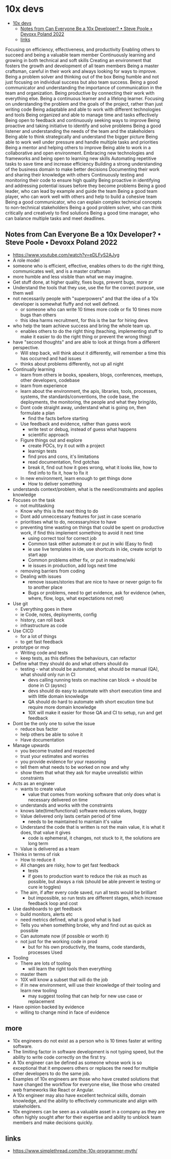 # 10x devs

<!-- TOC depthFrom:1 depthTo:6 withLinks:1 updateOnSave:1 orderedList:0 -->

- [10x devs](#10x-devs)
	- [Notes from Can Everyone Be a 10x Developer? • Steve Poole • Devoxx Poland 2022](#notes-from-can-everyone-be-a-10x-developer-steve-poole-devoxx-poland-2022)
	- [links](#links)

<!-- /TOC -->

Focusing on efficiency, effectiveness, and productivity
Enabling others to succeed and being a valuable team member
Continuously learning and growing in both technical and soft skills
Creating an environment that fosters the growth and development of all team members
Being a master craftsman, careful in their work and always looking for ways to improve.
Being a problem solver and thinking out of the box
Being humble and not just focusing on individual success but also team success.
Being a good communicator and understanding the importance of communication in the team and organization.
Being productive by connecting their work with everything else.
Being a continuous learner and a lifelong learner.
Focusing on understanding the problem and the goals of the project, rather than just writing code
Being adaptable and able to work with different technologies and tools
Being organized and able to manage time and tasks effectively
Being open to feedback and continuously seeking ways to improve
Being proactive and taking initiative to identify and solve problems
Being a good listener and understanding the needs of the team and the stakeholders
Being able to think strategically and understand the bigger picture
Being able to work well under pressure and handle multiple tasks and priorities
Being a mentor and helping others to improve
Being able to work in a collaborative and open environment.
Embracing new technologies and frameworks and being open to learning new skills
Automating repetitive tasks to save time and increase efficiency
Building a strong understanding of the business domain to make better decisions
Documenting their work and sharing their knowledge with others
Continuously testing and monitoring their code to ensure high quality
Being proactive in identifying and addressing potential issues before they become problems
Being a good leader, who can lead by example and guide the team
Being a good team player, who can work well with others and help to build a cohesive team
Being a good communicator, who can explain complex technical concepts to non-technical stakeholders
Being a good problem solver, who can think critically and creatively to find solutions
Being a good time manager, who can balance multiple tasks and meet deadlines.

## Notes from Can Everyone Be a 10x Developer? • Steve Poole • Devoxx Poland 2022

- https://www.youtube.com/watch?v=eDLFyS2AJyg
- A role model
-  someone who is efficient, effective, enables others to do the right thing, communicates well, and is a master craftsman
  - more humble and less visible than what we may imagine.
  - Get stuff done, at higher quality, fixes bugs, prevent bugs, more pr
  - Understand the tools that they use, use the for the correct purpose, use them well
- not necessarily people with "superpowers" and that the idea of a 10x developer is somewhat fluffy and not well defined.
  - or someone who can write 10 times more code or fix 10 times more bugs than others
  - this idea harms recruitment, for this is the bar for hiring devs
- who help the team achieve success and bring the whole team up.
  - enables others to do the right thing (teaching, implementing stuff to make it easier to do the right thing or prevent the wrong thing)
- have "second thoughts" and are able to look at things from a different perspective.
  - Will step back, will think about it differently, will remember a time this has occurred and had issues  
  - thinks about problems differently, not up all night
- Continually learning
  - learn from others ie books, speakers, blogs, conferences, meetups, other developers, codebase
  - learn from experience
  - learn about the environment, the apis, libraries, tools, processes, systems, the standards/conventions, the code base, the deployments, the monitoring, the people and what they bring/do,
  - Dont code straight away, understand what is going on, then formulate a plan
    - find the facts before starting
  - Use feedback and evidence, rather than guess work
    - write test or debug, instead of guess what happens
    - scientific approach
  - Figure things out and explore
    - create POCs, try it out with a project
    - learnign tests
    - find pros and cons, it's limitations
    - read documentation, find gotchas
    - break it, find out how it goes wrong, what it looks like, how to find info to fix it, how to fix it
  - In new environment, learn enough to get things done
    - How to deliver something
- understands context/problem, what is the need/constraints and applies knowledge
- Focuses on the task
  - not multitasking
  - Know why this is the next thing to do
  - Dont add unneccessary features for just in case scenario
  - prioritises what to do, necessary/nice to have
  - preventing time wasting on things that could be spent on productive work, if find this implement something to avoid it next time
    - using correct tool for correct job
    - Common task either automate it or put in wiki (Easy to find)
    - ie use live templates in ide, use shortcuts in ide, create script to start app
    - Common problems either fix, or put in readme/wiki
    - ie issues in production, add logs next time
  - removing barriers from coding
  - Dealing with issues
    - remove issues/stories that are nice to have or never goign to fix to another place
    - Bugs or problems, need to get evidence, ask for evidence (when, where, flow, logs, what expectations not met)
- Use git
  - Everything goes in there
  - ie Code, notes, deployments, config
  - history, can roll back
  - infrastructure as code
- Use CICD
  - for a lot of things
  - to get fast feedback
- prototype or mvp
  - Writing code and tests
  - keep tests, as this defines the behaviours, can refactor
- Define what they should do and what others should do
  - testing - what should be automated, what should be manual (QA), what should only run in CI
    - devs calling running tests on machine can block -> should be done in CI (aysnc)
    - devs should do easy to automate with short execution time and with little domain knowledge
    - QA should do hard to automate with short excution time but require more domain knowledge
    -  10X will make it easier for those QA and CI to setup, run and get feedback
- Dont be the only one to solve the issue
  - reduce bus factor
  - help others be able to solve it
  - Have documentation
- Manage upwards
  - you become trusted and respected
  - trust your estimates and worries
  - you provide evidence for your reasoning
  - tell them what needs to be worked on now and why
  - show them that what they ask for maybe unrealistic within constraints
- Acts as an engineer
  - wants to create value
    - value that comes from working software that only does what is necessary delivered on time
  - understands and works with the constraints
  -  knows late(time/functional) software reduces values, buggy
  - Value delivered only lasts certain period of time
    - needs to be maintained to maintain it's value
  - Understand the code that is written is not the main value, it is what it does, that value it gives
    - code is ephemeral, it changes, not stuck to it, the solutions are long term
  - Value is delivered as a team
- Thinks in terms of risk
  - How to reduce it
  - All changes are risky, how to get fast feedback
    - tests
    - if goes to production want to reduce the risk as much as possible, but always a risk (should be able prevent ie testing or cure ie toggles)
  - The aim, if after every code saved, run all tests would be brilliant
    - but impossible, so run tests are different stages, which increase feedback loop and cost
- Use dashboards to get feedback
  - build monitors, alerts etc
  - need metrics defined, what is good what is bad
  - Tells you when something broke, why and find out as quick as possible
  - Can automate now (if possible or worth it)
  - not just for the working code in prod
    - but for his own productivity, the teams, code standards, processes Used
- Tooling
  - There are lots of tooling
    - will learn the right tools then everything
  - master them
  - 10X will know a subset that will do the job
  - if in new environment, will use their knowledge of their tooling and learn new tooling
    - may suggest tooling that can help for new use case or replacement
- Have opinion backed by evidence
  - willing to change mind in face of evidence


## more

- 10x engineers do not exist as a person who is 10 times faster at writing software.
- The limiting factor in software development is not typing speed, but the ability to write code correctly on the first try.
- A 10x engineer can be defined as someone whose work is so exceptional that it empowers others or replaces the need for multiple other developers to do the same job.
- Examples of 10x engineers are those who have created solutions that have changed the workflow for everyone else, like those who created web frameworks like React or Angular.
- A 10x engineer may also have excellent technical skills, domain knowledge, and the ability to effectively communicate and align with stakeholders.
- 10x engineers can be seen as a valuable asset in a company as they are often highly sought after for their expertise and ability to unblock team members and make decisions quickly.
## links

- https://www.simplethread.com/the-10x-programmer-myth/
